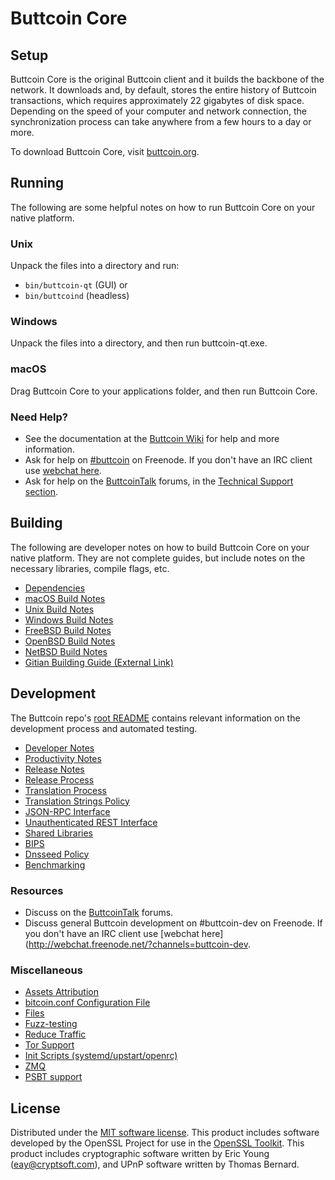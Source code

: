 Buttcoin Core
=============

Setup
---------------------
Buttcoin Core is the original Buttcoin client and it builds the backbone of the network. It downloads and, by default, stores the entire history of Buttcoin transactions, which requires approximately 22 gigabytes of disk space. Depending on the speed of your computer and network connection, the synchronization process can take anywhere from a few hours to a day or more.

To download Buttcoin Core, visit [buttcoin.org](https://buttcoin.org/).

Running
---------------------
The following are some helpful notes on how to run Buttcoin Core on your native platform.

### Unix

Unpack the files into a directory and run:

- `bin/buttcoin-qt` (GUI) or
- `bin/buttcoind` (headless)

### Windows

Unpack the files into a directory, and then run buttcoin-qt.exe.

### macOS

Drag Buttcoin Core to your applications folder, and then run Buttcoin Core.

### Need Help?

* See the documentation at the [Buttcoin Wiki](https://buttcoin.info/)
for help and more information.
* Ask for help on [#buttcoin](http://webchat.freenode.net?channels=buttcoin) on Freenode. If you don't have an IRC client use [webchat here](http://webchat.freenode.net?channels=buttcoin).
* Ask for help on the [ButtcoinTalk](https://buttcointalk.io/) forums, in the [Technical Support section](https://buttcointalk.io/c/technical-support).

Building
---------------------
The following are developer notes on how to build Buttcoin Core on your native platform. They are not complete guides, but include notes on the necessary libraries, compile flags, etc.

- [Dependencies](dependencies.md)
- [macOS Build Notes](build-osx.md)
- [Unix Build Notes](build-unix.md)
- [Windows Build Notes](build-windows.md)
- [FreeBSD Build Notes](build-freebsd.md)
- [OpenBSD Build Notes](build-openbsd.md)
- [NetBSD Build Notes](build-netbsd.md)
- [Gitian Building Guide (External Link)](https://github.com/bitcoin-core/docs/blob/master/gitian-building.md)

Development
---------------------
The Buttcoin repo's [root README](/README.md) contains relevant information on the development process and automated testing.

- [Developer Notes](developer-notes.md)
- [Productivity Notes](productivity.md)
- [Release Notes](release-notes.md)
- [Release Process](release-process.md)
- [Translation Process](translation_process.md)
- [Translation Strings Policy](translation_strings_policy.md)
- [JSON-RPC Interface](JSON-RPC-interface.md)
- [Unauthenticated REST Interface](REST-interface.md)
- [Shared Libraries](shared-libraries.md)
- [BIPS](bips.md)
- [Dnsseed Policy](dnsseed-policy.md)
- [Benchmarking](benchmarking.md)

### Resources
* Discuss on the [ButtcoinTalk](https://buttcointalk.io/) forums.
* Discuss general Buttcoin development on #buttcoin-dev on Freenode. If you don't have an IRC client use [webchat here](http://webchat.freenode.net/?channels=buttcoin-dev.

### Miscellaneous
- [Assets Attribution](assets-attribution.md)
- [bitcoin.conf Configuration File](bitcoin-conf.md)
- [Files](files.md)
- [Fuzz-testing](fuzzing.md)
- [Reduce Traffic](reduce-traffic.md)
- [Tor Support](tor.md)
- [Init Scripts (systemd/upstart/openrc)](init.md)
- [ZMQ](zmq.md)
- [PSBT support](psbt.md)

License
---------------------
Distributed under the [MIT software license](/COPYING).
This product includes software developed by the OpenSSL Project for use in the [OpenSSL Toolkit](https://www.openssl.org/). This product includes
cryptographic software written by Eric Young ([eay@cryptsoft.com](mailto:eay@cryptsoft.com)), and UPnP software written by Thomas Bernard.
